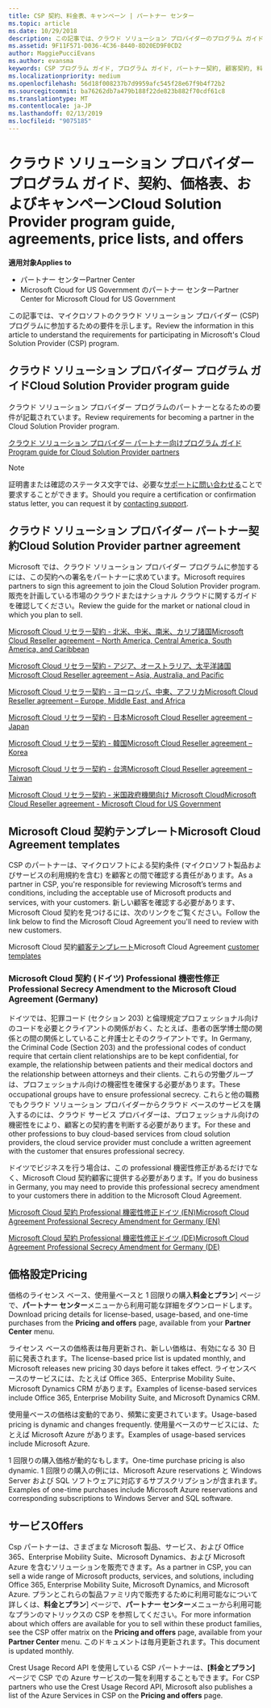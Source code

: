 ```yaml
---
title: CSP 契約、料金表、キャンペーン | パートナー センター
ms.topic: article
ms.date: 10/29/2018
description: この記事では、クラウド ソリューション プロバイダーのプログラム ガイド、パートナー契約、顧客契約、料金表、提供できる製品とサービスへのリンクを示します。
ms.assetid: 9F11F571-D036-4C36-8440-8D20ED9F0CD2
author: MaggiePucciEvans
ms.author: evansma
keywords: CSP プログラム ガイド, プログラム ガイド, パートナー契約, 顧客契約, 料金表, キャンペーン
ms.localizationpriority: medium
ms.openlocfilehash: 56d18f008237b7d9959afc545f28e67f9b4f72b2
ms.sourcegitcommit: ba76262db7a479b188f22de823b882f70cdf61c8
ms.translationtype: MT
ms.contentlocale: ja-JP
ms.lasthandoff: 02/13/2019
ms.locfileid: "9075185"
---
```

# <a name="cloud-solution-provider-program-guide-agreements-price-lists-and-offers"></a><span data-ttu-id="150e5-104">クラウド ソリューション プロバイダー プログラム ガイド、契約、価格表、およびキャンペーン</span><span class="sxs-lookup"><span data-stu-id="150e5-104">Cloud Solution Provider program guide, agreements, price lists, and offers</span></span>

**<span data-ttu-id="150e5-105">適用対象</span><span class="sxs-lookup"><span data-stu-id="150e5-105">Applies to</span></span>**

-  <span data-ttu-id="150e5-106">パートナー センター</span><span class="sxs-lookup"><span data-stu-id="150e5-106">Partner Center</span></span>
-  <span data-ttu-id="150e5-107">Microsoft Cloud for US Government のパートナー センター</span><span class="sxs-lookup"><span data-stu-id="150e5-107">Partner Center for Microsoft Cloud for US Government</span></span>


<span data-ttu-id="150e5-108">この記事では、マイクロソフトのクラウド ソリューション プロバイダー (CSP) プログラムに参加するための要件を示します。</span><span class="sxs-lookup"><span data-stu-id="150e5-108">Review the information in this article to understand the requirements for participating in Microsoft's Cloud Solution Provider (CSP) program.</span></span> 

## <a name="cloud-solution-provider-program-guide"></a><span data-ttu-id="150e5-109">クラウド ソリューション プロバイダー プログラム ガイド</span><span class="sxs-lookup"><span data-stu-id="150e5-109">Cloud Solution Provider program guide</span></span>


<span data-ttu-id="150e5-110">クラウド ソリューション プロバイダー プログラムのパートナーとなるための要件が記載されています。</span><span class="sxs-lookup"><span data-stu-id="150e5-110">Review requirements for becoming a partner in the Cloud Solution Provider program.</span></span>

[<span data-ttu-id="150e5-111">クラウド ソリューション プロバイダー パートナー向けプログラム ガイド</span><span class="sxs-lookup"><span data-stu-id="150e5-111">Program guide for Cloud Solution Provider partners</span></span>](http://go.microsoft.com/fwlink/p/?LinkId=617100)

>[!Note]
><span data-ttu-id="150e5-112">証明書または確認のステータス文字では、必要な[サポートに問い合わせる](https://partner.microsoft.com/pcv/servicerequests/create)ことで要求することができます。</span><span class="sxs-lookup"><span data-stu-id="150e5-112">Should you require a certification or confirmation status letter, you can request it by [contacting support](https://partner.microsoft.com/pcv/servicerequests/create).</span></span>

## <a name="cloud-solution-provider-partner-agreement"></a><span data-ttu-id="150e5-113">クラウド ソリューション プロバイダー パートナー契約</span><span class="sxs-lookup"><span data-stu-id="150e5-113">Cloud Solution Provider partner agreement</span></span>

<span data-ttu-id="150e5-114">Microsoft では、クラウド ソリューション プロバイダー プログラムに参加するには、この契約への署名をパートナーに求めています。</span><span class="sxs-lookup"><span data-stu-id="150e5-114">Microsoft requires partners to sign this agreement to join the Cloud Solution Provider program.</span></span> <span data-ttu-id="150e5-115">販売を計画している市場のクラウドまたはナショナル クラウドに関するガイドを確認してください。</span><span class="sxs-lookup"><span data-stu-id="150e5-115">Review the guide for the market or national cloud in which you plan to sell.</span></span>

[<span data-ttu-id="150e5-116">Microsoft Cloud リセラー契約 - 北米、中米、南米、カリブ諸国</span><span class="sxs-lookup"><span data-stu-id="150e5-116">Microsoft Cloud Reseller agreement – North America, Central America, South America, and Caribbean</span></span>](http://download.microsoft.com/download/2/C/8/2C8CAC17-FCE7-4F51-9556-4D77C7022DF5/MCRA2018_AOC_ENG_Sep2018_CR.pdf)

[<span data-ttu-id="150e5-117">Microsoft Cloud リセラー契約 - アジア、オーストラリア、太平洋諸国</span><span class="sxs-lookup"><span data-stu-id="150e5-117">Microsoft Cloud Reseller agreement – Asia, Australia, and Pacific</span></span>](http://download.microsoft.com/download/2/C/8/2C8CAC17-FCE7-4F51-9556-4D77C7022DF5/MCRA2018_APOC_ENG_Mar2019_CR.pdf)

[<span data-ttu-id="150e5-118">Microsoft Cloud リセラー契約 - ヨーロッパ、中東、アフリカ</span><span class="sxs-lookup"><span data-stu-id="150e5-118">Microsoft Cloud Reseller agreement – Europe, Middle East, and Africa</span></span>](http://download.microsoft.com/download/2/C/8/2C8CAC17-FCE7-4F51-9556-4D77C7022DF5/MCRA2018_EOC_ENG_Sep2018_CR.pdf)

[<span data-ttu-id="150e5-119">Microsoft Cloud リセラー契約 - 日本</span><span class="sxs-lookup"><span data-stu-id="150e5-119">Microsoft Cloud Reseller agreement – Japan</span></span>](http://download.microsoft.com/download/2/C/8/2C8CAC17-FCE7-4F51-9556-4D77C7022DF5/MCRA2018_JPN_ENG_Sep2018_CR.pdf)

[<span data-ttu-id="150e5-120">Microsoft Cloud リセラー契約 - 韓国</span><span class="sxs-lookup"><span data-stu-id="150e5-120">Microsoft Cloud Reseller agreement – Korea</span></span>](http://download.microsoft.com/download/2/C/8/2C8CAC17-FCE7-4F51-9556-4D77C7022DF5/MCRA2018_KOR_ENG_Sep2018_CR.pdf)

[<span data-ttu-id="150e5-121">Microsoft Cloud リセラー契約 - 台湾</span><span class="sxs-lookup"><span data-stu-id="150e5-121">Microsoft Cloud Reseller agreement – Taiwan</span></span>](http://download.microsoft.com/download/2/C/8/2C8CAC17-FCE7-4F51-9556-4D77C7022DF5/MCRA2018_TAI_ENG_Sep2018_CR.pdf)

[<span data-ttu-id="150e5-122">Microsoft Cloud リセラー契約 - 米国政府機関向け Microsoft Cloud</span><span class="sxs-lookup"><span data-stu-id="150e5-122">Microsoft Cloud Reseller agreement - Microsoft Cloud for US Government</span></span>](http://download.microsoft.com/download/2/C/8/2C8CAC17-FCE7-4F51-9556-4D77C7022DF5/MCRA2018_AOC_USGCC_ENG_Feb2019_CR.pdf)


## <a name="microsoft-cloud-agreement-templates"></a><span data-ttu-id="150e5-123">Microsoft Cloud 契約テンプレート</span><span class="sxs-lookup"><span data-stu-id="150e5-123">Microsoft Cloud Agreement templates</span></span>

<span data-ttu-id="150e5-124">CSP のパートナーは、マイクロソフトによる契約条件 (マイクロソフト製品およびサービスの利用規約を含む) を顧客との間で確認する責任があります。</span><span class="sxs-lookup"><span data-stu-id="150e5-124">As a partner in CSP, you're responsible for reviewing Microsoft’s terms and conditions, including the acceptable use of Microsoft products and services, with your customers.</span></span> <span data-ttu-id="150e5-125">新しい顧客を確認する必要があります、Microsoft Cloud 契約を見つけるには、次のリンクをご覧ください。</span><span class="sxs-lookup"><span data-stu-id="150e5-125">Follow the link below to find the Microsoft Cloud Agreement you'll need to review with new customers.</span></span> 

<span data-ttu-id="150e5-126">Microsoft Cloud 契約[顧客テンプレート](agreements.md)</span><span class="sxs-lookup"><span data-stu-id="150e5-126">Microsoft Cloud Agreement [customer templates](agreements.md)</span></span>

### <a name="professional-secrecy-amendment-to-the-microsoft-cloud-agreement-germany"></a><span data-ttu-id="150e5-127">Microsoft Cloud 契約 (ドイツ) Professional 機密性修正</span><span class="sxs-lookup"><span data-stu-id="150e5-127">Professional Secrecy Amendment to the Microsoft Cloud Agreement (Germany)</span></span>

<span data-ttu-id="150e5-128">ドイツでは、犯罪コード (セクション 203) と倫理規定プロフェッショナル向けのコードを必要とクライアントの関係がおく、たとえば、患者の医学博士間の関係との間の関係としていること弁護士とそのクライアントです。</span><span class="sxs-lookup"><span data-stu-id="150e5-128">In Germany, the Criminal Code (Section 203) and the professional codes of conduct require that certain client relationships are to be kept confidential, for example, the relationship between patients and their medical doctors and the relationship between attorneys and their clients.</span></span> <span data-ttu-id="150e5-129">これらの労働グループは、プロフェッショナル向けの機密性を確保する必要があります。</span><span class="sxs-lookup"><span data-stu-id="150e5-129">These occupational groups have to ensure professional secrecy.</span></span> <span data-ttu-id="150e5-130">これらと他の職務でもクラウド ソリューション プロバイダーからクラウド ベースのサービスを購入するのには、クラウド サービス プロバイダーは、プロフェッショナル向けの機密性をにより、顧客との契約書を判断する必要があります。</span><span class="sxs-lookup"><span data-stu-id="150e5-130">For these and other professions to buy cloud-based services from cloud solution providers, the cloud service provider must conclude a written agreement with the customer that ensures professional secrecy.</span></span> 

<span data-ttu-id="150e5-131">ドイツでビジネスを行う場合は、この professional 機密性修正があるだけでなく、Microsoft Cloud 契約顧客に提供する必要があります。</span><span class="sxs-lookup"><span data-stu-id="150e5-131">If you do business in Germany, you may need to provide this professional secrecy amendment to your customers there in addition to the Microsoft Cloud Agreement.</span></span>

[<span data-ttu-id="150e5-132">Microsoft Cloud 契約 Professional 機密性修正ドイツ (EN)</span><span class="sxs-lookup"><span data-stu-id="150e5-132">Microsoft Cloud Agreement Professional Secrecy Amendment for Germany (EN)</span></span>](https://go.microsoft.com/fwlink/?linkid=2030827&clcid=0x409)

[<span data-ttu-id="150e5-133">Microsoft Cloud 契約 Professional 機密性修正ドイツ (DE)</span><span class="sxs-lookup"><span data-stu-id="150e5-133">Microsoft Cloud Agreement Professional Secrecy Amendment for Germany (DE)</span></span>](https://go.microsoft.com/fwlink/?linkid=2030827&clcid=0x407)


## <a name="pricing"></a><span data-ttu-id="150e5-134">価格設定</span><span class="sxs-lookup"><span data-stu-id="150e5-134">Pricing</span></span>


<span data-ttu-id="150e5-135">価格のライセンス ベース、使用量ベースと 1 回限りの購入**料金とプラン**] ページで、**パートナー センター**メニューから利用可能な詳細をダウンロードします。</span><span class="sxs-lookup"><span data-stu-id="150e5-135">Download pricing details for license-based, usage-based, and one-time purchases from the **Pricing and offers** page, available from your **Partner Center** menu.</span></span> 

<span data-ttu-id="150e5-136">ライセンス ベースの価格表は毎月更新され、新しい価格は、有効になる 30 日前に発表されます。</span><span class="sxs-lookup"><span data-stu-id="150e5-136">The license-based price list is updated monthly, and Microsoft releases new pricing 30 days before it takes effect.</span></span> <span data-ttu-id="150e5-137">ライセンスベースのサービスには、たとえば Office 365、Enterprise Mobility Suite、Microsoft Dynamics CRM があります。</span><span class="sxs-lookup"><span data-stu-id="150e5-137">Examples of license-based services include Office 365, Enterprise Mobility Suite, and Microsoft Dynamics CRM.</span></span> 

<span data-ttu-id="150e5-138">使用量ベースの価格は変動的であり、頻繁に変更されています。</span><span class="sxs-lookup"><span data-stu-id="150e5-138">Usage-based pricing is dynamic and changes frequently.</span></span> <span data-ttu-id="150e5-139">使用量ベースのサービスには、たとえば Microsoft Azure があります。</span><span class="sxs-lookup"><span data-stu-id="150e5-139">Examples of usage-based services include Microsoft Azure.</span></span>

<span data-ttu-id="150e5-140">1 回限りの購入価格が動的なもします。</span><span class="sxs-lookup"><span data-stu-id="150e5-140">One-time purchase pricing is also dynamic.</span></span> <span data-ttu-id="150e5-141">1 回限りの購入の例には、Microsoft Azure reservations と Windows Server および SQL ソフトウェアに対応するサブスクリプションが含まれます。</span><span class="sxs-lookup"><span data-stu-id="150e5-141">Examples of one-time purchases include Microsoft Azure reservations and corresponding subscriptions to Windows Server and SQL software.</span></span> 


## <a name="offers"></a><span data-ttu-id="150e5-142">サービス</span><span class="sxs-lookup"><span data-stu-id="150e5-142">Offers</span></span>


<span data-ttu-id="150e5-143">Csp パートナーは、さまざまな Microsoft 製品、サービス、および Office 365、Enterprise Mobility Suite、Microsoft Dynamics、および Microsoft Azure を含むソリューションを販売できます。</span><span class="sxs-lookup"><span data-stu-id="150e5-143">As a partner in CSP, you can sell a wide range of Microsoft products, services, and solutions, including Office 365, Enterprise Mobility Suite, Microsoft Dynamics, and Microsoft Azure.</span></span> <span data-ttu-id="150e5-144">プランとこれらの製品ファミリ内で販売するために利用可能なについて詳しくは、**料金とプラン**] ページで、**パートナー センター**メニューから利用可能なプランのマトリックスの CSP を参照してください。</span><span class="sxs-lookup"><span data-stu-id="150e5-144">For more information about which offers are available for you to sell within these product families, see the CSP offer matrix on the **Pricing and offers** page, available from your **Partner Center** menu.</span></span> <span data-ttu-id="150e5-145">このドキュメントは毎月更新されます。</span><span class="sxs-lookup"><span data-stu-id="150e5-145">This document is updated monthly.</span></span>

<span data-ttu-id="150e5-146">Crest Usage Record API を使用している CSP パートナーは、**[料金とプラン]** ページで CSP での Azure サービスの一覧を利用することもできます。</span><span class="sxs-lookup"><span data-stu-id="150e5-146">For CSP partners who use the Crest Usage Record API, Microsoft also publishes a list of the Azure Services in CSP on the **Pricing and offers** page.</span></span>


